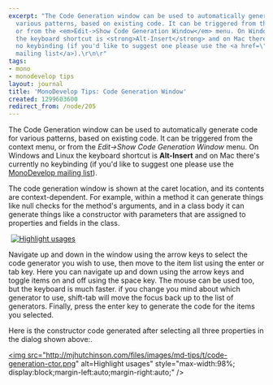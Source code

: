 ```yaml
---
excerpt: "The Code Generation window can be used to automatically generate code for
  various patterns, based on existing code. It can be triggered from the context menu,
  or from the <em>Edit->Show Code Generation Window</em> menu. On Windows and Linux
  the keyboard shortcut is <strong>Alt-Insert</strong> and on Mac there's currently
  no keybinding (if you'd like to suggest one please use the <a href=\"http://monodevelop.com/index.php?title=Help_%26_Contact\">MonoDevelop
  mailing list</a>).\r\n\r"
tags:
- mono
- monodevelop tips
layout: journal
title: 'MonoDevelop Tips: Code Generation Window'
created: 1299603600
redirect_from: /node/205
---
```

The Code Generation window can be used to automatically generate code for various patterns, based on existing code. It can be triggered from the context menu, or from the <em>Edit->Show Code Generation Window</em> menu. On Windows and Linux the keyboard shortcut is <strong>Alt-Insert</strong> and on Mac there's currently no keybinding (if you'd like to suggest one please use the <a href="http://monodevelop.com/index.php?title=Help_%26_Contact">MonoDevelop mailing list</a>).

The code generation window is shown at the caret location, and its contents are context-dependent. For example, within a method it can generate things like null checks for the method's arguments, and in a class body it can generate things like a constructor with parameters that are assigned to properties and fields in the class.

<a href="http://mjhutchinson.com/files/images/md-tips/code-generation-window.png" rel="lightbox[md_tips_code_generation]" title="Highlight usages"><img src="http://mjhutchinson.com/files/images/md-tips/t/code-generation-window.png" alt="Highlight usages" style="max-width:98%; display:block;margin-left:auto;margin-right:auto;" /></a>

Navigate up and down in the window using the arrow keys to select the code generator you wish to use, then move to the item list using the enter or tab key. Here you can navigate up and down using the arrow keys and toggle items on and off using the space key. The mouse can be used too, but the keyboard is much faster. if you change you mind about which generator to use, shift-tab will move the focus back up to the list of generators. Finally, press the enter key to generate the code for the items you selected.

Here is the constructor code generated after selecting all three properties in the dialog shown above:.

<a href="http://mjhutchinson.com/files/images/md-tips/code-generation-ctor.png" rel="lightbox[md_tips_code_generation]" title="Highlight usages"><img src="http://mjhutchinson.com/files/images/md-tips/t/code-generation-ctor.png" alt=Highlight usages" style="max-width:98%; display:block;margin-left:auto;margin-right:auto;" /></a>

